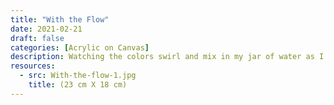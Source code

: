 ```yaml
---
title: "With the Flow"
date: 2021-02-21
draft: false
categories: [Acrylic on Canvas]
description: Watching the colors swirl and mix in my jar of water as I dipped my paint brushes in it was my inspiration for this piece
resources:
  - src: With-the-flow-1.jpg
    title: (23 cm X 18 cm)
---
```




